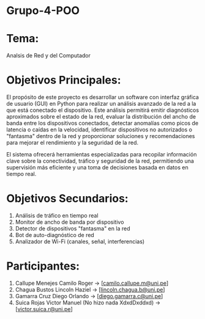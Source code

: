 # Grupo-4-POO
# Tema: 
Analsis de Red y del Computador
# Objetivos Principales:
El propósito de este proyecto es desarrollar un software con interfaz gráfica de usuario (GUI) en Python para realizar un análisis avanzado de la red a la que está conectado el dispositivo. Este análisis permitirá emitir diagnósticos aproximados sobre el estado de la red, evaluar la distribución del ancho de banda entre los dispositivos conectados, detectar anomalías como picos de latencia o caídas en la velocidad, identificar dispositivos no autorizados o "fantasma" dentro de la red y proporcionar soluciones y recomendaciones para mejorar el rendimiento y la seguridad de la red.

El sistema ofrecerá herramientas especializadas para recopilar información clave sobre la conectividad, tráfico y seguridad de la red, permitiendo una supervisión más eficiente y una toma de decisiones basada en datos en tiempo real.
# Objetivos Secundarios:
1. Análisis de tráfico en tiempo real
2. Monitor de ancho de banda por dispositivo
3. Detector de dispositivos "fantasma" en la red
4. Bot de auto-diagnóstico de red
5. Analizador de Wi-Fi (canales, señal, interferencias)
   
# ****Participantes:****
1. Callupe Menejes Camilo Roger                        -> [camilo.callupe.m@uni.pe]
2. Chagua Bustos Lincoln Haziel                        -> [lincoln.chagua.b@uni.pe]
3. Gamarra Cruz Diego Orlando                          -> [diego.gamarra.c@uni.pe]
4. Suica Rojas Victor Manuel (No hizo nada XdxdDxddxd) -> [victor.suica.r@uni.pe]
   
